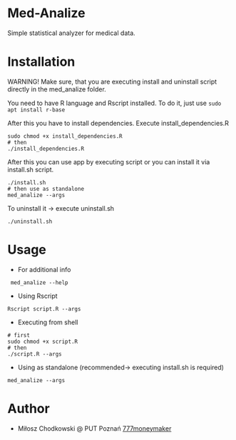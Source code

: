 # Med-Analize

Simple statistical analyzer for medical data.

# Installation
WARNING! Make sure, that you are executing install and uninstall script directly in the med_analize folder.

You need to have R language and Rscript installed.
To do it, just use ```sudo apt install r-base```

After this you have to install dependencies.
Execute install_dependencies.R
```
sudo chmod +x install_dependencies.R
# then
./install_dependencies.R
```

After this you can use app by executing script or you can install it via install.sh script.
```
./install.sh
# then use as standalone
med_analize --args
```

To uninstall it -> execute uninstall.sh
```
./uninstall.sh
```

# Usage
* For additional info
```
 med_analize --help
```

* Using Rscript
```
Rscript script.R --args
```

* Executing from shell
```
# first
sudo chmod +x script.R
# then
./script.R --args
```

* Using as standalone (recommended-> executing install.sh is required)
```
med_analize --args
```

# Author
* Miłosz Chodkowski @ PUT Poznań [777moneymaker](https://github.com/777moneymaker)
